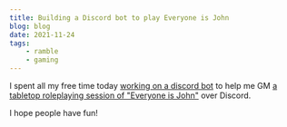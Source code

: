 ```yaml
---
title: Building a Discord bot to play Everyone is John
blog: blog
date: 2021-11-24
tags:
    - ramble
    - gaming
---
```

I spent all my free time today [working on a discord bot](https://github.com/strategineer/discord-bot) to help me GM [a tabletop roleplaying session of "Everyone is John"](/bin/everyone_is_john) over Discord.

I hope people have fun!
